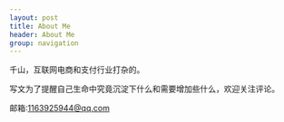 ```yaml
---
layout: post
title: About Me
header: About Me
group: navigation
---
```




千山，互联网电商和支付行业打杂的。  

写文为了提醒自己生命中究竟沉淀下什么和需要增加些什么，欢迎关注评论。  

邮箱:1163925944@qq.com
